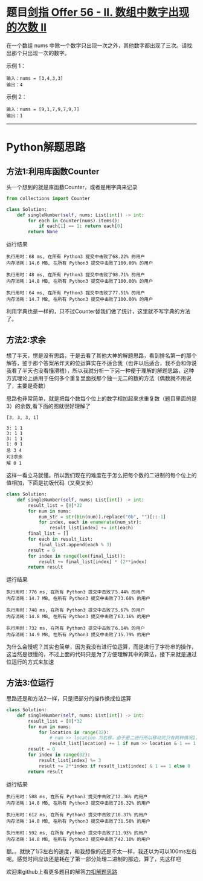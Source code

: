 # 题目[剑指 Offer 56 - II. 数组中数字出现的次数 II](https://leetcode-cn.com/problems/shu-zu-zhong-shu-zi-chu-xian-de-ci-shu-ii-lcof/)

在一个数组 nums 中除一个数字只出现一次之外，其他数字都出现了三次。请找出那个只出现一次的数字。

 

示例 1：

```
输入：nums = [3,4,3,3]
输出：4
```



示例 2：

```
输入：nums = [9,1,7,9,7,9,7]
输出：1
```



*****

# Python解题思路

## 方法1:利用库函数Counter

头一个想到的就是库函数Counter，或者是用字典来记录

```python
from collections import Counter

class Solution:
    def singleNumber(self, nums: List[int]) -> int:
        for each in Counter(nums).items():
            if each[1] == 1: return each[0]
        return None
```

运行结果

```
执行用时：68 ms, 在所有 Python3 提交中击败了68.22% 的用户
内存消耗：14.6 MB, 在所有 Python3 提交中击败了100.00% 的用户

执行用时：48 ms, 在所有 Python3 提交中击败了98.71% 的用户
内存消耗：14.8 MB, 在所有 Python3 提交中击败了100.00% 的用户

执行用时：64 ms, 在所有 Python3 提交中击败了77.51% 的用户
内存消耗：14.7 MB, 在所有 Python3 提交中击败了100.00% 的用户
```

利用字典也是一样的，只不过Counter替我们做了统计，这里就不写字典的方法了。

## 方法2:求余

想了半天，愣是没有思路，于是去看了其他大神的解题思路，看到排名第一的那个解答，鉴于那个答案吊炸天的位运算实在不适合我（也许以后适合，我不会和你说我看了半天也没看懂滑稽），所以我就分析一下另一种便于理解的解题思路，这种方式理论上适用于任何多个重复里面找那个独一无二的数的方法（偶数就不用说了，主要是奇数）

思路也非常简单，就是把每个数每个位上的数字相加起来求重复数（题目里面的是3）的余数,看下面的图就很好理解了

```
[3, 3, 3, 1]

3: 1 1 
3: 1 1 
3: 1 1 
1: 0 1
总 3 4
对3求余
解 0 1
```

这样一看立马就懂。所以我们现在的难度在于怎么把每个数的二进制的每个位上的值相加，下面是初版代码（又臭又长）

```python
class Solution:
    def singleNumber(self, nums: List[int]) -> int:
        result_list = [0]*32
        for num in nums:
            num_str = str(bin(num)).replace("0b", "")[::-1]
            for index, each in enumerate(num_str):
                result_list[index] += int(each)
        final_list = []
        for each in result_list:
            final_list.append(each % 3)
        result = 0
        for index in range(len(final_list)):
            result += final_list[index] * (2**index)
        return result
```

运行结果

```
执行用时：776 ms, 在所有 Python3 提交中击败了5.44% 的用户
内存消耗：14.7 MB, 在所有 Python3 提交中击败了73.68% 的用户

执行用时：748 ms, 在所有 Python3 提交中击败了5.67% 的用户
内存消耗：14.8 MB, 在所有 Python3 提交中击败了63.16% 的用户

执行用时：732 ms, 在所有 Python3 提交中击败了6.14% 的用户
内存消耗：14.9 MB, 在所有 Python3 提交中击败了15.79% 的用户
```

为什么会慢呢？其实也简单，因为我没有进行位运算，而是进行了字符串的操作，这当然是很慢的，不过上面的代码只是为了方便理解其中的算法，接下来就是通过位运行的方式来加速

## 方法3:位运行

思路还是和方法2一样，只是把部分的操作换成位运算

```python
class Solution:
    def singleNumber(self, nums: List[int]) -> int:
        result_list = [0]*32
        for num in nums:
            for location in range(32):
                # num >> location 为右移，由于是二进行所以移动完只有两种情况1，0是1就累加
                result_list[location] += 1 if num >> location & 1 == 1 else 0
        result = 0
        for index in range(32):
            result_list[index] %= 3
            result += 2**index if result_list[index] & 1 == 1 else 0
        return result
```

运行结果

```
执行用时：588 ms, 在所有 Python3 提交中击败了12.36% 的用户
内存消耗：14.8 MB, 在所有 Python3 提交中击败了26.32% 的用户

执行用时：612 ms, 在所有 Python3 提交中击败了10.37% 的用户
内存消耗：14.8 MB, 在所有 Python3 提交中击败了31.58% 的用户

执行用时：592 ms, 在所有 Python3 提交中击败了11.93% 的用户
内存消耗：14.8 MB, 在所有 Python3 提交中击败了42.10% 的用户
```

额。。就快了1/3左右的速度，和我想像的还是不太一样，我还以为可以100ms左右呢。感觉时间应该还是耗在了第一部分处理二进制的那边，算了，先这样吧

欢迎来github上看更多题目的解答[力扣解题思路](https://github.com/WRAllen/LeetCode)

  

